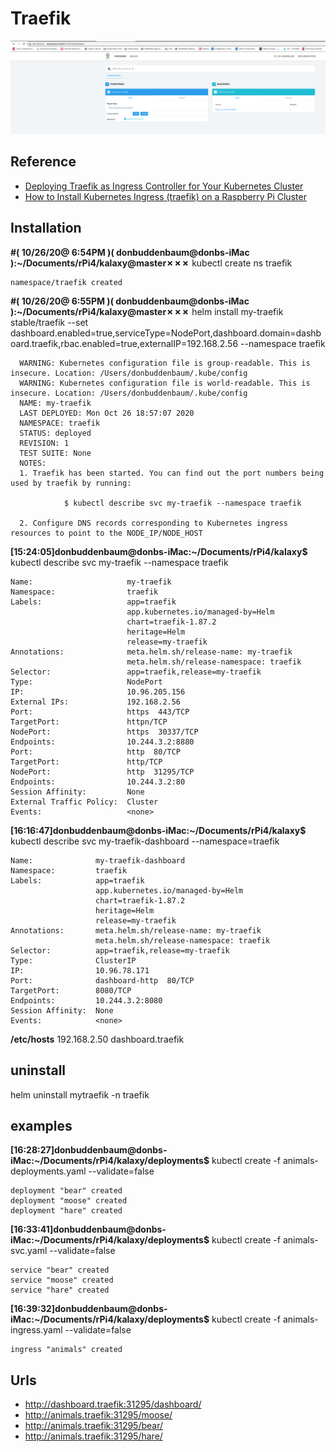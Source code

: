 # Traefik

![traefik](images/traeficdashboard.png)

## Reference
- [Deploying Traefik as Ingress Controller for Your Kubernetes Cluster](https://medium.com/kubernetes-tutorials/deploying-traefik-as-ingress-controller-for-your-kubernetes-cluster-b03a0672ae0c)
- [How to Install Kubernetes Ingress (traefik) on a Raspberry Pi Cluster](https://medium.com/@geraldcroes/kubernetes-traefik-101-when-simplicity-matters-957eeede2cf8)

## Installation

**#( 10/26/20@ 6:54PM )( donbuddenbaum@donbs-iMac ):~/Documents/rPi4/kalaxy@master✗✗✗** kubectl create ns traefik
```
namespace/traefik created
```
**#( 10/26/20@ 6:55PM )( donbuddenbaum@donbs-iMac ):~/Documents/rPi4/kalaxy@master✗✗✗** helm install my-traefik stable/traefik --set dashboard.enabled=true,serviceType=NodePort,dashboard.domain=dashboard.traefik,rbac.enabled=true,externalIP=192.168.2.56 --namespace traefik
```
  WARNING: Kubernetes configuration file is group-readable. This is insecure. Location: /Users/donbuddenbaum/.kube/config
  WARNING: Kubernetes configuration file is world-readable. This is insecure. Location: /Users/donbuddenbaum/.kube/config
  NAME: my-traefik
  LAST DEPLOYED: Mon Oct 26 18:57:07 2020
  NAMESPACE: traefik
  STATUS: deployed
  REVISION: 1
  TEST SUITE: None
  NOTES:
  1. Traefik has been started. You can find out the port numbers being used by traefik by running:
  
            $ kubectl describe svc my-traefik --namespace traefik
  
  2. Configure DNS records corresponding to Kubernetes ingress resources to point to the NODE_IP/NODE_HOST
```
**[15:24:05]donbuddenbaum@donbs-iMac:~/Documents/rPi4/kalaxy$** kubectl describe svc my-traefik --namespace traefik
```
Name:                     my-traefik
Namespace:                traefik
Labels:                   app=traefik
                          app.kubernetes.io/managed-by=Helm
                          chart=traefik-1.87.2
                          heritage=Helm
                          release=my-traefik
Annotations:              meta.helm.sh/release-name: my-traefik
                          meta.helm.sh/release-namespace: traefik
Selector:                 app=traefik,release=my-traefik
Type:                     NodePort
IP:                       10.96.205.156
External IPs:             192.168.2.56
Port:                     https  443/TCP
TargetPort:               httpn/TCP
NodePort:                 https  30337/TCP
Endpoints:                10.244.3.2:8880
Port:                     http  80/TCP
TargetPort:               http/TCP
NodePort:                 http  31295/TCP
Endpoints:                10.244.3.2:80
Session Affinity:         None
External Traffic Policy:  Cluster
Events:                   <none>
```

**[16:16:47]donbuddenbaum@donbs-iMac:~/Documents/rPi4/kalaxy$** kubectl describe svc my-traefik-dashboard --namespace=traefik
```
Name:              my-traefik-dashboard
Namespace:         traefik
Labels:            app=traefik
                   app.kubernetes.io/managed-by=Helm
                   chart=traefik-1.87.2
                   heritage=Helm
                   release=my-traefik
Annotations:       meta.helm.sh/release-name: my-traefik
                   meta.helm.sh/release-namespace: traefik
Selector:          app=traefik,release=my-traefik
Type:              ClusterIP
IP:                10.96.78.171
Port:              dashboard-http  80/TCP
TargetPort:        8080/TCP
Endpoints:         10.244.3.2:8080
Session Affinity:  None
Events:            <none>
```


**/etc/hosts** 192.168.2.50 dashboard.traefik


## uninstall
helm uninstall mytraefik -n traefik

## examples

**[16:28:27]donbuddenbaum@donbs-iMac:~/Documents/rPi4/kalaxy/deployments$** kubectl create -f animals-deployments.yaml --validate=false
```
deployment "bear" created
deployment "moose" created
deployment "hare" created
```
**[16:33:41]donbuddenbaum@donbs-iMac:~/Documents/rPi4/kalaxy/deployments$** kubectl create -f animals-svc.yaml --validate=false
```
service "bear" created
service "moose" created
service "hare" created
```
**[16:39:32]donbuddenbaum@donbs-iMac:~/Documents/rPi4/kalaxy/deployments$** kubectl create -f animals-ingress.yaml --validate=false
```
ingress "animals" created
```

## Urls
- http://dashboard.traefik:31295/dashboard/
- http://animals.traefik:31295/moose/
- http://animals.traefik:31295/bear/
- http://animals.traefik:31295/hare/
 